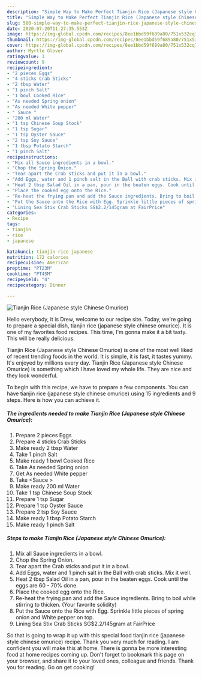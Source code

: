 ```yaml
---
description: "Simple Way to Make Perfect Tianjin Rice (Japanese style Chinese Omurice)"
title: "Simple Way to Make Perfect Tianjin Rice (Japanese style Chinese Omurice)"
slug: 580-simple-way-to-make-perfect-tianjin-rice-japanese-style-chinese-omurice
date: 2020-07-20T11:27:35.553Z
image: https://img-global.cpcdn.com/recipes/8ee1bbd59f689a80/751x532cq70/tianjin-rice-japanese-style-chinese-omurice-recipe-main-photo.jpg
thumbnail: https://img-global.cpcdn.com/recipes/8ee1bbd59f689a80/751x532cq70/tianjin-rice-japanese-style-chinese-omurice-recipe-main-photo.jpg
cover: https://img-global.cpcdn.com/recipes/8ee1bbd59f689a80/751x532cq70/tianjin-rice-japanese-style-chinese-omurice-recipe-main-photo.jpg
author: Myrtle Glover
ratingvalue: 3
reviewcount: 9
recipeingredient:
- "2 pieces Eggs"
- "4 sticks Crab Sticks"
- "2 tbsp Water"
- "1 pinch Salt"
- "1 bowl Cooked Rice"
- "As needed Spring onion"
- "As needed White pepper"
- " Sauce "
- "200 ml Water"
- "1 tsp Chinese Soup Stock"
- "1 tsp Sugar"
- "1 tsp Oyster Sauce"
- "2 tsp Soy Sauce"
- "1 tbsp Potato Starch"
- "1 pinch Salt"
recipeinstructions:
- "Mix all Sauce ingredients in a bowl."
- "Chop the Spring Onion."
- "Tear apart the Crab sticks and put it in a bowl."
- "Add Eggs, water and 1 pinch salt in the Ball with crab sticks. Mix it well."
- "Heat 2 tbsp Salad Oil in a pan, pour in the beaten eggs. Cook until the eggs are 60 - 70% done."
- "Place the cooked egg onto the Rice."
- "Re-heat the frying pan and add the Sauce ingredients. Bring to boil while stirring to thicken. (Your favorite solidity)"
- "Put the Sauce onto the Rice with Egg. Sprinkle little pieces of spring onion and White pepper on top."
- "Lining Sea Stix Crab Sticks SG$2.2/145gram at FairPrice"
categories:
- Recipe
tags:
- tianjin
- rice
- japanese

katakunci: tianjin rice japanese 
nutrition: 172 calories
recipecuisine: American
preptime: "PT23M"
cooktime: "PT45M"
recipeyield: "4"
recipecategory: Dinner

---
```



![Tianjin Rice (Japanese style Chinese Omurice)](https://img-global.cpcdn.com/recipes/8ee1bbd59f689a80/751x532cq70/tianjin-rice-japanese-style-chinese-omurice-recipe-main-photo.jpg)

Hello everybody, it is Drew, welcome to our recipe site. Today, we're going to prepare a special dish, tianjin rice (japanese style chinese omurice). It is one of my favorites food recipes. This time, I'm gonna make it a bit tasty. This will be really delicious.



Tianjin Rice (Japanese style Chinese Omurice) is one of the most well liked of recent trending foods in the world. It is simple, it is fast, it tastes yummy. It's enjoyed by millions every day. Tianjin Rice (Japanese style Chinese Omurice) is something which I have loved my whole life. They are nice and they look wonderful.


To begin with this recipe, we have to prepare a few components. You can have tianjin rice (japanese style chinese omurice) using 15 ingredients and 9 steps. Here is how you can achieve it.

<!--inarticleads1-->

##### The ingredients needed to make Tianjin Rice (Japanese style Chinese Omurice):

1. Prepare 2 pieces Eggs
1. Prepare 4 sticks Crab Sticks
1. Make ready 2 tbsp Water
1. Take 1 pinch Salt
1. Make ready 1 bowl Cooked Rice
1. Take As needed Spring onion
1. Get As needed White pepper
1. Take  &lt;Sauce &gt;
1. Make ready 200 ml Water
1. Take 1 tsp Chinese Soup Stock
1. Prepare 1 tsp Sugar
1. Prepare 1 tsp Oyster Sauce
1. Prepare 2 tsp Soy Sauce
1. Make ready 1 tbsp Potato Starch
1. Make ready 1 pinch Salt




<!--inarticleads2-->

##### Steps to make Tianjin Rice (Japanese style Chinese Omurice):

1. Mix all Sauce ingredients in a bowl.
1. Chop the Spring Onion.
1. Tear apart the Crab sticks and put it in a bowl.
1. Add Eggs, water and 1 pinch salt in the Ball with crab sticks. Mix it well.
1. Heat 2 tbsp Salad Oil in a pan, pour in the beaten eggs. Cook until the eggs are 60 - 70% done.
1. Place the cooked egg onto the Rice.
1. Re-heat the frying pan and add the Sauce ingredients. Bring to boil while stirring to thicken. (Your favorite solidity)
1. Put the Sauce onto the Rice with Egg. Sprinkle little pieces of spring onion and White pepper on top.
1. Lining Sea Stix Crab Sticks SG$2.2/145gram at FairPrice




So that is going to wrap it up with this special food tianjin rice (japanese style chinese omurice) recipe. Thank you very much for reading. I am confident you will make this at home. There is gonna be more interesting food at home recipes coming up. Don't forget to bookmark this page on your browser, and share it to your loved ones, colleague and friends. Thank you for reading. Go on get cooking!

